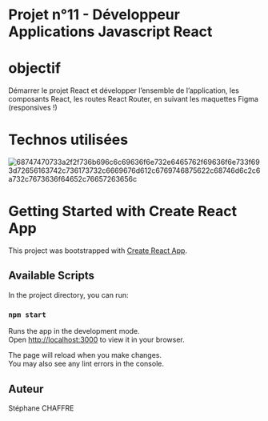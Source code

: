 # Projet n°11 - Développeur Applications Javascript React

# objectif 

Démarrer le projet React et développer l’ensemble de l’application, les composants React, les routes React Router, en suivant les maquettes Figma (responsives !)

# Technos utilisées
![68747470733a2f2f736b696c6c69636f6e732e6465762f69636f6e733f693d72656163742c736173732c6669676d612c6769746875622c68746d6c2c6a732c7673636f64652c76657263656c](https://github.com/Erkomxtil/kasa/assets/49149539/26fc9fa6-763c-4c8c-9c20-622bb6f5a0bb)

# Getting Started with Create React App

This project was bootstrapped with [Create React App](https://github.com/facebook/create-react-app).

## Available Scripts

In the project directory, you can run:

### `npm start`

Runs the app in the development mode.\
Open [http://localhost:3000](http://localhost:3000) to view it in your browser.

The page will reload when you make changes.\
You may also see any lint errors in the console.

## Auteur 
Stéphane CHAFFRE
